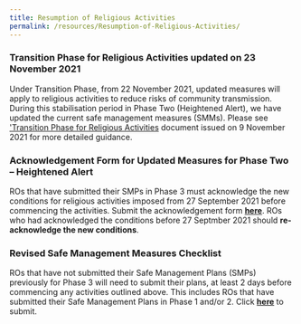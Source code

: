 ```yaml
---
title: Resumption of Religious Activities
permalink: /resources/Resumption-of-Religious-Activities/
---
```

### Transition Phase for Religious Activities updated on 23 November 2021

Under Transition Phase, from 22 November 2021, updated measures will apply to religious activities to reduce risks of community transmission.  During this stabilisation period in Phase Two (Heightened Alert), we have updated the current safe management measures (SMMs). Please see ['Transition Phase for Religious Activities](/files/TransitionPhase_22Nov2021.pdf) document issued on 9 November 2021 for more detailed guidance. 

### Acknowledgement Form for Updated Measures for Phase Two – Heightened Alert

ROs that have submitted their SMPs in Phase 3 must acknowledge the new conditions for religious activities imposed from 27 September 2021 before commencing the activities. Submit the acknowledgement form **[here](https://go.gov.sg/AckFormTOP2HA)**. ROs who had acknowledged the conditions before 27 Septmber 2021 should **re-acknowledge the new conditions**.

### Revised Safe Management Measures Checklist 

ROs that have not submitted their Safe Management Plans (SMPs) previously for Phase 3 will need to submit their plans, at least 2 days before commencing any activities outlined above. This includes ROs that have submitted their Safe Management Plans in Phase 1 and/or 2. Click **[here](https://go.gov.sg/phase3smpha)** to submit.
